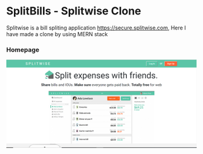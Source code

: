 # SplitBills - Splitwise Clone
Splitwise is a bill spliting application https://secure.splitwise.com, Here I have made a clone by using MERN stack

### Homepage
![](images/homepage.png)


